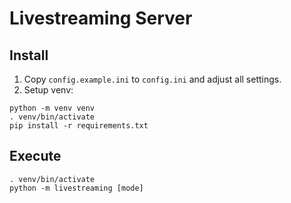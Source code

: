 # Livestreaming Server

## Install

1. Copy `config.example.ini` to `config.ini` and adjust all settings.
2. Setup venv:
```
python -m venv venv
. venv/bin/activate
pip install -r requirements.txt
```

## Execute

```
. venv/bin/activate
python -m livestreaming [mode]
```
